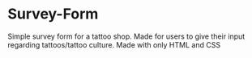 # Survey-Form
Simple survey form for a tattoo shop. Made for users to give their input regarding tattoos/tattoo culture. Made with only HTML and CSS
